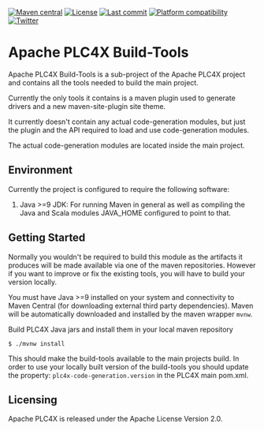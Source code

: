 <!--
  Licensed to the Apache Software Foundation (ASF) under one
  or more contributor license agreements.  See the NOTICE file
  distributed with this work for additional information
  regarding copyright ownership.  The ASF licenses this file
  to you under the Apache License, Version 2.0 (the
  "License"); you may not use this file except in compliance
  with the License.  You may obtain a copy of the License at

      http://www.apache.org/licenses/LICENSE-2.0

  Unless required by applicable law or agreed to in writing,
  software distributed under the License is distributed on an
  "AS IS" BASIS, WITHOUT WARRANTIES OR CONDITIONS OF ANY
  KIND, either express or implied.  See the License for the
  specific language governing permissions and limitations
  under the License.
  -->
[![Maven central](https://img.shields.io/maven-central/v/org.apache.plc4x.plugins/plc4x-maven-plugin.svg)](https://img.shields.io/maven-central/v/org.apache.plc4x.plugins/plc4x-maven-plugin.svg)
[![License](https://img.shields.io/github/license/apache/plc4x.svg)](http://www.apache.org/licenses/LICENSE-2.0)
[![Last commit](https://img.shields.io/github/last-commit/apache/plc4x-build-tools.svg)]()
[![Platform compatibility](https://img.shields.io/github/workflow/status/apache/plc4x-build-tools/Platform%20compatibility?label=Platform%20compatibility)](https://github.com/apache/plc4x-build-tools/actions/workflows/ensure-platforms.yml)
[![Twitter](https://img.shields.io/twitter/follow/ApachePLC4X.svg?label=Follow&style=social)](https://twitter.com/ApachePLC4X)

Apache PLC4X Build-Tools
========================

Apache PLC4X Build-Tools is a sub-project of the Apache PLC4X project and contains
all the tools needed to build the main project.

Currently the only tools it contains is a maven plugin used to generate drivers and
a new maven-site-plugin site theme.

It currently doesn't contain any actual code-generation modules, but just the plugin
and the API required to load and use code-generation modules.

The actual code-generation modules are located inside the main project.

Environment
-----------

Currently the project is configured to require the following software:

1) Java >=9 JDK: For running Maven in general as well as compiling the Java and Scala
modules JAVA_HOME configured to point to that.


Getting Started
---------------

Normally you wouldn't be required to build this module as the artifacts it produces
will be made available via one of the maven repositories. However if you want to improve
or fix the existing tools, you will have to build your version locally.

You must have Java >=9 installed on your system and connectivity to Maven Central
(for downloading external third party dependencies). Maven will be automatically
downloaded and installed by the maven wrapper `mvnw`.

Build PLC4X Java jars and install them in your local maven repository

`$ ./mvnw install`

This should make the build-tools available to the main projects build.
In order to use your locally built version of the build-tools you should
update the property: `plc4x-code-generation.version` in the PLC4X main pom.xml.



Licensing
---------

Apache PLC4X is released under the Apache License Version 2.0.
